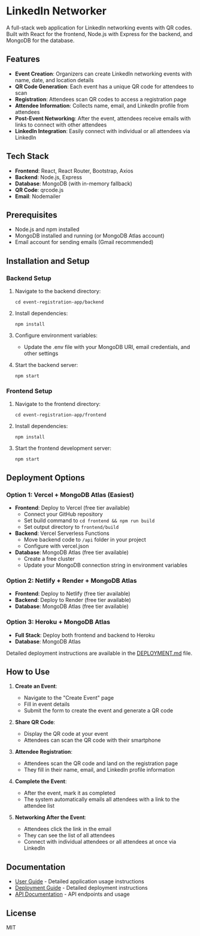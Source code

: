 # LinkedIn Networker

A full-stack web application for LinkedIn networking events with QR codes. Built with React for the frontend, Node.js with Express for the backend, and MongoDB for the database.

## Features

- **Event Creation**: Organizers can create LinkedIn networking events with name, date, and location details
- **QR Code Generation**: Each event has a unique QR code for attendees to scan
- **Registration**: Attendees scan QR codes to access a registration page
- **Attendee Information**: Collects name, email, and LinkedIn profile from attendees
- **Post-Event Networking**: After the event, attendees receive emails with links to connect with other attendees
- **LinkedIn Integration**: Easily connect with individual or all attendees via LinkedIn

## Tech Stack

- **Frontend**: React, React Router, Bootstrap, Axios
- **Backend**: Node.js, Express
- **Database**: MongoDB (with in-memory fallback)
- **QR Code**: qrcode.js
- **Email**: Nodemailer

## Prerequisites

- Node.js and npm installed
- MongoDB installed and running (or MongoDB Atlas account)
- Email account for sending emails (Gmail recommended)

## Installation and Setup

### Backend Setup

1. Navigate to the backend directory:
   ```
   cd event-registration-app/backend
   ```

2. Install dependencies:
   ```
   npm install
   ```

3. Configure environment variables:
   - Update the .env file with your MongoDB URI, email credentials, and other settings

4. Start the backend server:
   ```
   npm start
   ```

### Frontend Setup

1. Navigate to the frontend directory:
   ```
   cd event-registration-app/frontend
   ```

2. Install dependencies:
   ```
   npm install
   ```

3. Start the frontend development server:
   ```
   npm start
   ```

## Deployment Options

### Option 1: Vercel + MongoDB Atlas (Easiest)
- **Frontend**: Deploy to Vercel (free tier available)
  - Connect your GitHub repository
  - Set build command to `cd frontend && npm run build`
  - Set output directory to `frontend/build`
- **Backend**: Vercel Serverless Functions
  - Move backend code to `/api` folder in your project
  - Configure with vercel.json
- **Database**: MongoDB Atlas (free tier available)
  - Create a free cluster
  - Update your MongoDB connection string in environment variables

### Option 2: Netlify + Render + MongoDB Atlas
- **Frontend**: Deploy to Netlify (free tier available)
- **Backend**: Deploy to Render (free tier available)
- **Database**: MongoDB Atlas (free tier available)

### Option 3: Heroku + MongoDB Atlas
- **Full Stack**: Deploy both frontend and backend to Heroku
- **Database**: MongoDB Atlas

Detailed deployment instructions are available in the [DEPLOYMENT.md](./DEPLOYMENT.md) file.

## How to Use

1. **Create an Event**:
   - Navigate to the "Create Event" page
   - Fill in event details
   - Submit the form to create the event and generate a QR code

2. **Share QR Code**:
   - Display the QR code at your event
   - Attendees can scan the QR code with their smartphone

3. **Attendee Registration**:
   - Attendees scan the QR code and land on the registration page
   - They fill in their name, email, and LinkedIn profile information

4. **Complete the Event**:
   - After the event, mark it as completed
   - The system automatically emails all attendees with a link to the attendee list

5. **Networking After the Event**:
   - Attendees click the link in the email
   - They can see the list of all attendees
   - Connect with individual attendees or all attendees at once via LinkedIn

## Documentation

- [User Guide](./docs/USER_GUIDE.md) - Detailed application usage instructions
- [Deployment Guide](./DEPLOYMENT.md) - Detailed deployment instructions
- [API Documentation](./docs/API.md) - API endpoints and usage

## License

MIT
